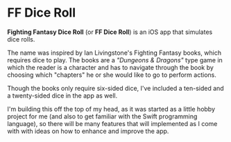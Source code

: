 FF Dice Roll
============
**Fighting Fantasy Dice Roll** (or **FF Dice Roll**) is an iOS app that simulates dice rolls.

The name was inspired by Ian Livingstone's Fighting Fantasy books, which requires dice to play. The books are a _"Dungeons & Dragons"_ type game in which the reader is a character and has to navigate through the book by choosing which "chapters" he or she would like to go to perform actions.

Though the books only require six-sided dice, I've included a ten-sided and a twenty-sided dice in the app as well.

I'm building this off the top of my head, as it was started as a little hobby project for me (and also to get familiar with the Swift programming language), so there will be many features that will implemented as I come with with ideas on how to enhance and improve the app.
